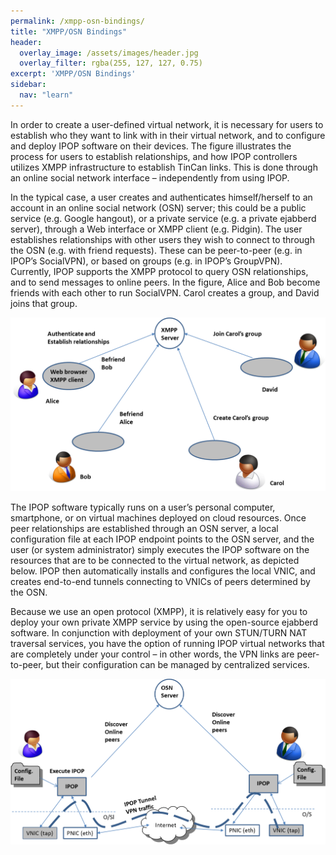 ```yaml
---
permalink: /xmpp-osn-bindings/
title: "XMPP/OSN Bindings"
header:
  overlay_image: /assets/images/header.jpg
  overlay_filter: rgba(255, 127, 127, 0.75)
excerpt: 'XMPP/OSN Bindings'
sidebar:
  nav: "learn"
---
```

In order to create a user-defined virtual network, it is necessary for users to establish who they want to link with in their virtual network, and to configure and deploy IPOP software on their devices. The figure illustrates the process for users to establish relationships, and how IPOP controllers utilizes XMPP infrastructure to establish TinCan links. This is done through an online social network interface – independently from using IPOP.

In the typical case, a user creates and authenticates himself/herself to an account in an online social network (OSN) server; this could be a public service (e.g. Google hangout), or a private service (e.g. a private ejabberd server), through a Web interface or XMPP client (e.g. Pidgin). The user establishes relationships with other users they wish to connect to through the OSN (e.g. with friend requests). These can be peer-to-peer (e.g. in IPOP’s SocialVPN), or based on groups (e.g. in IPOP’s GroupVPN). Currently, IPOP supports the XMPP protocol to query OSN relationships, and to send messages to online peers. In the figure, Alice and Bob become friends with each other to run SocialVPN. Carol creates a group, and David joins that group.

![IPOP User View](../assets/images/ipop-user-view.png)

The IPOP software typically runs on a user’s personal computer, smartphone, or on virtual machines deployed on cloud resources. Once peer relationships are established through an OSN server,  a local configuration file at each IPOP  endpoint points to the OSN server, and the user (or system administrator) simply executes the IPOP software on the resources that are to be connected to the virtual network, as depicted below. IPOP then automatically installs and configures the local VNIC, and creates end-to-end tunnels connecting to VNICs of peers determined by the OSN.

Because we use an open protocol (XMPP), it is relatively easy for you to deploy your own private XMPP service by using the open-source ejabberd software. In conjunction with deployment of your own STUN/TURN NAT traversal services, you have the option of running IPOP virtual networks that are completely under your control – in other words, the VPN links are peer-to-peer, but their configuration can be managed by centralized services.

![IPOP Deployer View](../assets/images/ipop-deployer-view.png)
